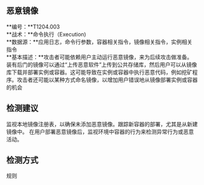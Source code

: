 ## 恶意镜像  
**编号：**T1204.003  
**战术：**命令执行（Execution)  
**数据源：**应用日志，命令行参数，容器相关指令，镜像相关指令，实例相关指令  
**基本描述：**攻击者可能依赖用户主动运行恶意镜像，来为后续攻击做准备。装有后门的镜像可以通过“上传恶意软件”上传到公共存储库，然后用户可以从镜像库下载并部署实例或容器。这可能导致在实例或容器中执行恶意代码，例如挖矿程序。攻击者还可能以某种方式命名镜像，以增加用户错误地从镜像部署实例或容器的机会  
## 检测建议  
监视本地镜像注册表，以确保未添加恶意镜像。跟踪新容器的部署，尤其是从新建镜像中。
在用户部署恶意镜像后，监视环境中容器的行为来检测异常行为或恶意活动。
  
## 检测方式  
规则